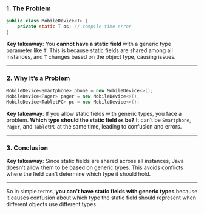 ### **1. The Problem**

```java
public class MobileDevice<T> {
    private static T os; // compile-time error
}
```
**Key takeaway**: You **cannot have a static field** with a generic type parameter like `T`. This is because static fields are shared among all instances, and `T` changes based on the object type, causing issues.

---

### **2. Why It’s a Problem**

```java
MobileDevice<Smartphone> phone = new MobileDevice<>();
MobileDevice<Pager> pager = new MobileDevice<>();
MobileDevice<TabletPC> pc = new MobileDevice<>();
```

**Key takeaway**: If you allow static fields with generic types, you face a problem. **Which type should the static field `os` be?** It can’t be `Smartphone`, `Pager`, and `TabletPC` at the same time, leading to confusion and errors.

---

### **3. Conclusion**

**Key takeaway**: Since static fields are shared across all instances, Java doesn't allow them to be based on generic types. This avoids conflicts where the field can't determine which type it should hold.

---

So in simple terms, **you can’t have static fields with generic types** because it causes confusion about which type the static field should represent when different objects use different types.
